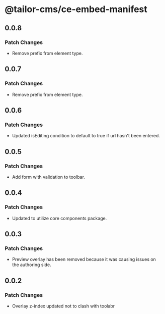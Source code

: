# @tailor-cms/ce-embed-manifest

## 0.0.8

### Patch Changes

- Remove prefix from element type.

## 0.0.7

### Patch Changes

- Remove prefix from element type.

## 0.0.6

### Patch Changes

- Updated isEditing condition to default to true if url hasn't been entered.

## 0.0.5

### Patch Changes

- Add form with validation to toolbar.

## 0.0.4

### Patch Changes

- Updated to utilize core components package.

## 0.0.3

### Patch Changes

- Preview overlay has been removed because it was causing issues on the authoring side.

## 0.0.2

### Patch Changes

- Overlay z-index updated not to clash with toolabr
